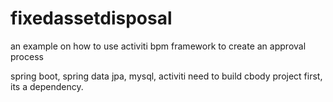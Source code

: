# fixedassetdisposal

an example on how to use activiti bpm framework to create an approval process


spring boot, spring data jpa, mysql, activiti
need to build cbody project first, its a dependency.